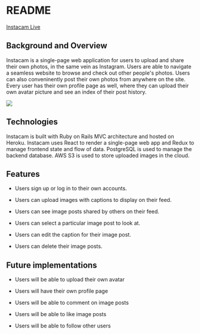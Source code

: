 # README

[Instacam Live](https://instacam-1.herokuapp.com/)

## Background and Overview

Instacam is a single-page web application for users to upload and share their own photos, in the same vein as Instagram. Users are able to navigate a seamless website to browse and check out other people's photos. Users can also conveninently post their own photos from anywhere on the site. Every user has their own profile page as well, where they can upload their own avatar picture and see an index of their post history.

![](assets/images/demo-ic.gif)


## Technologies

Instacam is built with Ruby on Rails MVC architecture and hosted on Heroku. Instacam uses React to render a single-page web app and Redux to manage frontend state and flow of data. PostgreSQL is used to manage the backend database. AWS S3 is used to store uploaded images in the cloud.  




## Features

* Users sign up or log in to their own accounts.

* Users can upload images with captions to display on their feed.

* Users can see image posts shared by others on their feed.

* Users can select a particular image post to look at.

* Users can edit the caption for their image post.

* Users can delete their image posts.


## Future implementations

* Users will be able to upload their own avatar

* Users will have their own profile page

* Users will be able to comment on image posts

* Users will be able to like image posts

* Users will be able to follow other users


